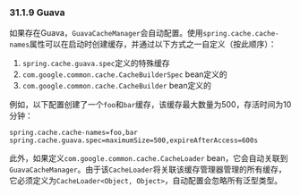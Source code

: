 ### 31.1.9 Guava
如果存在Guava，`GuavaCacheManager`会自动配置。使用`spring.cache.cache-names`属性可以在启动时创建缓存，并通过以下方式之一自定义（按此顺序）：

1. `spring.cache.guava.spec`定义的特殊缓存
2. `com.google.common.cache.CacheBuilderSpec` bean定义的
3. `com.google.common.cache.CacheBuilder` bean定义的

例如，以下配置创建了一个`foo`和`bar`缓存，该缓存最大数量为500，存活时间为10分钟：
```properties
spring.cache.cache-names=foo,bar
spring.cache.guava.spec=maximumSize=500,expireAfterAccess=600s
```
此外，如果定义`com.google.common.cache.CacheLoader` bean，它会自动关联到`GuavaCacheManager`。由于该`CacheLoader`将关联该缓存管理器管理的所有缓存，它必须定义为`CacheLoader<Object, Object>`，自动配置会忽略所有泛型类型。
